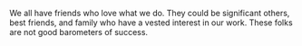 We all have friends who love what we do. They could be significant others, best friends, and family who have a vested interest in our work. These folks are not good barometers of success.
